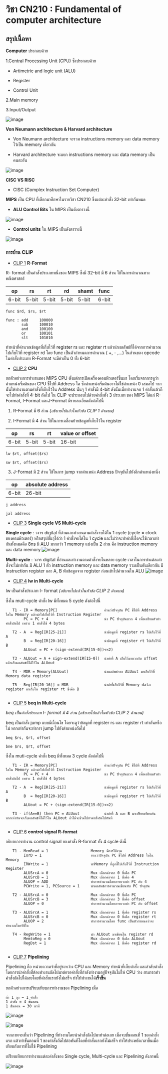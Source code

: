 # **วิชา CN210 : Fundamental of computer architecture**

## **สรุปเนื้อหา**

**Computer** ประกอบด้วย 

   1.Central Processing Unit (CPU) ซึ่งประกอบด้วย 
   
   * Artimetric and logic unit (ALU) 
      
   * Register
      
   * Control Unit
   
   2.Main memory
   
   3.Input/Output
   
   ![image](https://www.computerscience.gcse.guru/wp-content/uploads/2016/04/Von-Neumann-Architecture-Diagram.jpg)
 
 **Von Neumann architecture & Harvard architecture**
 
   * Von Neumann architecture จะรวม instructions memory และ data memory ไว้เป็น memory เดียวกัน
   
   * Harvard architecture จะแยก instructions memory และ data memory เป็นคนละอัน
   
![image](https://media.springernature.com/original/springer-static/image/chp%3A10.1007%2F978-3-030-30367-9_2/MediaObjects/471053_1_En_2_Fig9_HTML.png)

**CISC VS RISC**

   * CISC (Complex Instruction Set Computer)
   
**MIPS** เป็น CPU ที่เลือกมาศึกษาในรายวิชา CN210 ซึ่งแต่ละคำสั่ง 32-bit เท่ากันหมด

   * **ALU Control Bits** ใน MIPS เป็นดังตารางนี้
   
   ![image](https://www.cs.ucr.edu/~windhs/lab4/inc/fig_alu_control_0.png)
   
   * **Control units** ใน MIPS เป็นดังตารางนี้
   
   ![image](https://www.cs.ucr.edu/~windhs/lab4/inc/fig_control_unit_0.png)
   



### **การบ้าน CLIP**

* [CLIP 1](https://youtu.be/4FirKjjTNqQ) **R-Format**

R- format เป็นคำสั่งประเภทหนึ่งของ MIPS ซึ่งมี 32-bit มี 6 ส่วน ใช้ในการคำนวณทางคณิตศาสตร์

|op | rs | rt | rd | shamt | func |
|---|---|---|---|---|---|
|6-bit|5-bit|5-bit|5-bit|5-bit|6-bit|
   
`func $rd, $rs, $rt`

```
func : add     100000
       sub     100010
       and     100100
       or      100101
       slt     101010
```
   
ทำหน้าที่คำนวณข้อมูลที่เก็บไว้ที่ register rs และ register rt แล้วนำผลลัพธ์ที่ได้จากการคำนวณไปเก็บไว้ที่ register rd โดย func เป็นตัวกำหนดการคำนวณ ( +, - ,...) ในส่วนของ opcode ในคำสั่งประเภท R-Format จะมีค่าเป็น 0 ทั้ง 6-bit


* [CLIP 2](https://youtu.be/baCNeNydnZY) **CPU**

ยกตัวอย่างการทำงานของ MIPS CPU ตั้งแต่การเปิดเครื่องคอมพิวเตอร์ขึ้นมา โดยเริ่มจากการดูว่าตำแหน่งเริ่มต้นของ CPU ชี้ไปที่ Address ใด ซึ่งตำแหน่งเริ่มต้นอาจไม่ใช่ตำแหน่ง 0 เสมอไป จากนั้นให้ทำงานตามคำสั่งที่เก็บไว้ใน Address นั้นๆ 1 คำสั่งมี 4-bit ดังนั้นเมื่อทำงานจบ 1 คำสั่งแล้วก็จะไปทำคำสั่งที่ 4-bit ถัดไป ใน CLIP จะประกอบไปด้วยคำสั่งทั้ง 3 ประเภท ของ MIPS ได้แก่ R-Format, I-Format และJ-Format มีรายละเอียดดังต่อไปนี้ 

   1. R-Format มี 6 ส่วน *(อธิบายไปแล้วในหัวข้อ CLIP 1 ด้านบน)*
      
   2. I-Format มี 4 ส่วน ใช้ในการเคลื่อนย้ายข้อมูลที่เก็บไว้ใน register
   
|op | rs | rt | value or offset |
|---|---|---|---|
|6-bit|5-bit|5-bit|16-bit|

`lw $rt, offset($rs)`  

`sw $rt, offset($rs)`

   3. J-Format มี 2 ส่วน ใช้ในการ jump จากตำแหน่ง Address ปัจจุบันไปยังอีกตำแหน่งหนึ่ง
   
|op | absolute address |
|---|---|
|6-bit|26-bit|

`j address`

`jal address`

* [CLIP 3](https://youtu.be/vtOKFp1MgOQ) **Single cycle VS Multi-cycle**

**Single cycle** : วงจร digital ที่อ่านและทำงานตามคำสั่งจบได้ใน 1 cycle (cycle = clock ของคอมพิวเตอร์) หรือสรุปสั้นๆได้ว่า 1 คำสั่งจบได้ใน 1 cycle และไม่ว่าจะทำคำสั่งใดจะใช้เวลาเท่ากันทั้งหมดคือ 8ns มี ALU มากกว่า 1 memory แบ่งเป็น 2 ส่วน คือ instruction memory และ data memory
![image](https://i.stack.imgur.com/vCvw1.png)

**Multi-cycle**  : วงจร digital ที่อ่านและทำงานตามคำสั่งจบในหลาย cycle เวลาในการทำแต่ละคำสั่งจะไม่เท่ากัน มี ALU 1 ตัว  instruction memory และ data memory รวมเป็นอันเดียวกัน มี Instruction register และ A, B พักข้อมูลจาก register ก่อนเข้าไปคำนวณใน ALU
![image](https://i.imgur.com/mWXHWpT.png)


* [CLIP 4](https://youtu.be/4qoSZZjcNaI) **lw in Multi-cycle**

lw เป็นคำสั่งประเภท I- format *(อธิบายไปแล้วในหัวข้อ CLIP 2 ด้านบน)*

ซึ่งใน muti-cycle คำสั่ง lw มีทั้งหมด 5 cycle ดังต่อไปนี้
```
   T1 - IR = Memory[PC]                     อ่านว่าปัจจุบัน PC ชี้ไปที่ Address ใดใน Memory แล้วนำไปเก็บไว้ที่ Instruction Register 
        PC = PC + 4                         นำ PC ปัจจุบันบวก 4 เพื่อเตรียมตัวทำคำสั่งถัดไป เพราะ 1 คำสั่งใช้ 4 bytes 
        
   T2 - A  = Reg[IR[25-21]]                 นำข้อมูลที่ register rs ไปเก็บไว้ที่ A
        B  = Reg[IR[20-16]]                 นำข้อมูลที่ register rt ไปเก็บไว้ที่ B
        ALUout = PC + (sign-extend(IR[15-0])<<2)  
        
   T3 - ALUout = A + sign-extend(IR[15-0])  นำค่าที่ A เก็บไว้มาบวกกับ offset แล้วเก็บผลลัพธ์ที่ได้ไว้ใน ALUout
   
   T4 - MDR = Memory[ALUout]                นำผลลัพธ์จาก ALUout มาเก็บไว้ที่ Memory data register
   
   T5 - Reg[IR[20-16]] = MDR                นำค่าที่เก็บไว้ที่ Memory data register มาเก็บใน register rt ซึ่งคือ B
   
```

* [CLIP 5](https://youtu.be/2WN31O6TdE4) **beq in Multi-cycle**

*beq เป็นคำสั่งประเภท I- format มี 4 ส่วน (อธิบายไปแล้วในหัวข้อ CLIP 2 ด้านบน)* 

beq เป็นคำสั่ง jump แบบมีเงื่อนไข โดยจะดูว่าข้อมูลที่ register rs และ register rt เท่ากันหรือไม่ หากเท่ากันจะทำการ jump ไปยังตำแหน่งถัดไป

`beq $rs, $rt, offset`

`bne $rs, $rt, offset`

ซึ่งใน muti-cycle คำสั่ง beq มีทั้งหมด 3 cycle ดังต่อไปนี้
```
   T1 - IR = Memory[PC]                     อ่านว่าปัจจุบัน PC ชี้ไปที่ Address ใดใน Memory แล้วนำไปเก็บไว้ที่ Instruction Register 
        PC = PC + 4                         นำ PC ปัจจุบันบวก 4 เพื่อเตรียมตัวทำคำสั่งถัดไป เพราะ 1 คำสั่งใช้ 4 bytes 
        
   T2 - A  = Reg[IR[25-21]]                 นำข้อมูลที่ register rs ไปเก็บไว้ที่ A
        B  = Reg[IR[20-16]]                 นำข้อมูลที่ register rt ไปเก็บไว้ที่ B
        ALUout = PC + (sign-extend(IR[15-0])<<2)  
        
   T3 - if(A==B) then PC = ALUout           นำค่าที่ A และ B มาเปรียบเทียบกัน หากเท่ากันจะเก็บผลลัพธ์ที่ได้ไว้ใน ALUout ถ้าไม้จะข้ามไปทำคำสั่งถัดไปทันที
   
```

* [CLIP 6](https://youtu.be/kUeTkPxn3ps) **control signal R-format**

อธิบายการทำงาน control signal ของคำสั่ง R-format ทั้ง 4 cycle ดังนี้ 

```
   T1 - MemRead = 1                   Memory มีการใช้งาน
        IorD = 1                      อ่านว่าปัจจุบัน PC ชี้ไปที่ Address ใดใน Memory
        IRWrite = 1                   นำMemory ที่ถูกชี้ไปเก็บไว้ที่ Instruction Register
        ALUSrcA = 0                   Mux เลือกค่าจาก 0 ซึ่งคือ PC
        ALUSrcB = 1                   Mux เลือกค่าจาก 1 ซึ่งคือ 4
        ALUOP = ADD                   ทำการคำนวณโดยการบวกค่า PC กับ 4
        PCWrite = 1, PCSource = 1     นำผลลัพธ์การคำนวณเขียนทับ PC ปัจจุบัน
        
   T2 - ALUSrcA = 0                   Mux เลือกค่าจาก 0 ซึ่งคือ PC
        ALUSrcB = 3                   Mux เลือกค่าจาก 3 ซึ่งคือ offset
        ALUOP = 0                     ทำการคำนวณโดยการบวกค่า PC กับ offset
        
   T3 - ALUSrcA = 1                   Mux เลือกค่าจาก 1 ซึ่งคือ register rs
        ALUSrcB = 0                   Mux เลือกค่าจาก 0 ซึ่งคือ register rt
        ALUOP = 2                     ทำการคำนวณโดย func เป็นตัวกำหนดว่าจะคำนวณโดยวิธีใด
        
   T4 - RegWrite = 1                  นำ ALUout มาเขียนใน register rd
        MemtoReg = 0                  Mux เลือกค่าจาก 0 ซึ่งคือ ALUout
        RegDst = 1                    Mux เลือกค่าจาก 1 ซึ่งคือ register rd
   
```

* [CLIP 7](https://youtu.be/_eAWHYDgl4w) **Pipelining**

Pipelining คือ หน่วยความจำที่อยู่ระหว่าง CPU และ Memory ทำหน้าที่เก็บคำสั่ง และลำดับคำสั่งโดยการนำคำสั่งที่ต้องทำงานถัดไปมาต่อรอคำสั่งที่กำลังทำงานอยู่ปัจจุบันไม่ให้ CPU ว่าง สามารถทำคำสั่งถัดไปได้เลยโดยที่คำสั่งแรกยังไม่เสร็จ ทำให้ทำงานได้**เร็วขึ้น** 

ยกตัวอย่างการเปรียบเทียบการทำงานของ Pipelining เมื่อ

```
ผ้า 1 ถุง = 1 คำสั่ง 
1 คำสั่ง = 4 ขั้นตอน
1 ขั้นตอน = 30 นาที
```

![image](http://3.bp.blogspot.com/-6RQaYhlYk2k/UKTYQVX9csI/AAAAAAAAAGQ/0xF1OxF_N_Y/s1600/02-What-is-pipelining-01.png)

![image](http://2.bp.blogspot.com/-4YXOlZ30iCQ/UKTYR4Y4FLI/AAAAAAAAAGk/pCdSkaaazVA/s1600/02-What-is-pipelining-02.png)

จากภาพจะเห็นว่า Pipelining ที่ทำงานโดยนำคำสั่งถัดไปมาทำต่อเลย เมื่อจบขั้นตอนที่ 1 ของคำสั่งแรก แล้วทำขั้นตอนที่ 1 ของคำสั่งถัดไปต่อทันทีโดยที่คำสั่งแรกยังไม่เสร็จ ทำให้ประหยัดเวลาขึ้นเมื่อเทียบกับการที่ไม่ใช้ Pipelining

เปรียบเทียบการทำงานแต่ละคำสั่งของ Single cycle, Multi-cycle และ Pipelining ดังภาพนี้

![image](https://img1.daumcdn.net/thumb/R720x0.q80/?scode=mtistory2&fname=http%3A%2F%2Fcfile27.uf.tistory.com%2Fimage%2F22435E39590CA02344037F)
 
